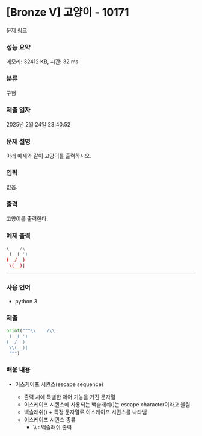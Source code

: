 # [Bronze V] 고양이 - 10171 

[문제 링크](https://www.acmicpc.net/problem/10171) 

### 성능 요약

메모리: 32412 KB, 시간: 32 ms

### 분류

구현

### 제출 일자

2025년 2월 24일 23:40:52

### 문제 설명

<p>아래 예제와 같이 고양이를 출력하시오.</p>

### 입력 

 <p>없음.</p>

### 출력 

 <p>고양이를 출력한다.</p>

### 예제 출력
```python
\    /\
 )  ( ')
(  /  )
 \(__)|
```

---
### 사용 언어
* python 3

### 제출
```python
print("""\\    /\\
 )  ( ')
(  /  )
 \\(__)|
 """)
```

### 배운 내용
* 이스케이프 시퀀스(escape sequence)<br>

  - 출력 시에 특별한 제어 기능을 가진 문자열
  - 이스케이프 시퀸스에 사용되는 백슬래쉬(\)는 escape character이라고 불림
  - 백슬래쉬(\) + 특정 문자열로 이스케이프 시퀸스를 나타냄
  - 이스케이프 시퀸스 종류<br>
    + \\\ : 백슬래쉬 출력
  
